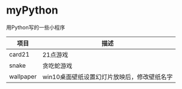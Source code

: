 # myPython
用Python写的一些小程序

| 项目      | 描述                                        |
| --------- | ------------------------------------------- |
| card21    | 21点游戏                                    |
| snake     | 贪吃蛇游戏                                  |
| wallpaper | win10桌面壁纸设置幻灯片放映后，修改壁纸名字 |

